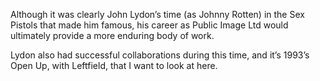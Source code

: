 Although it was clearly John Lydon’s time (as Johnny Rotten) in the Sex Pistols that made him famous, his career as Public Image Ltd would ultimately provide a more enduring body of work.

Lydon also had successful collaborations during this time, and it’s 1993’s Open Up, with Leftfield, that I want to look at here.

